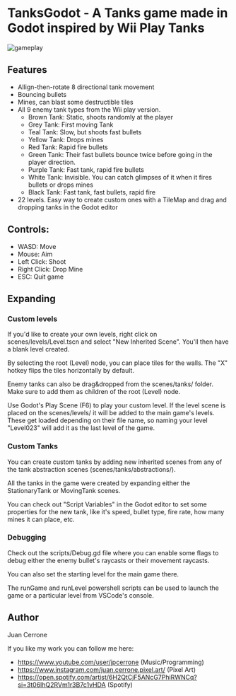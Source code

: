 # TanksGodot - A Tanks game made in Godot inspired by Wii Play Tanks

![gameplay](https://github.com/jpcerrone/TanksGodot/blob/master/sprites/ReadmeDemo.gif)

## Features
* Allign-then-rotate 8 directional tank movement
* Bouncing bullets
* Mines, can blast some destructible tiles
* All 9 enemy tank types from the Wii play version.
    * Brown Tank: Static, shoots randomly at the player
    * Grey Tank: First moving Tank
    * Teal Tank: Slow, but shoots fast bullets
    * Yellow Tank: Drops mines
    * Red Tank: Rapid fire bullets
    * Green Tank: Their fast bullets bounce twice before going in the player direction.
    * Purple Tank: Fast tank, rapid fire bullets
    * White Tank: Invisible. You can catch glimpses of it when it fires bullets or drops mines
    * Black Tank: Fast tank, fast bullets, rapid fire
* 22 levels. Easy way to create custom ones with a TileMap and drag and dropping tanks in the Godot editor

## Controls:
* WASD: Move
* Mouse: Aim
* Left Click: Shoot
* Right Click: Drop Mine
* ESC: Quit game

## Expanding
### Custom levels
If you'd like to create your own levels, right click on scenes/levels/Level.tscn and select "New Inherited Scene". You'll then have a blank level created.

By selecting the root (Level) node, you can place tiles for the walls. The "X" hotkey flips the tiles horizontally by default.

Enemy tanks can also be drag&dropped from the scenes/tanks/ folder. Make sure to add them as children of the root (Level) node.

Use Godot's Play Scene (F6) to play your custom level. If the level scene is placed on the scenes/levels/ it will be added to the main game's levels. These get loaded depending on their file name, so naming your level "Level023" will add it as the last level of the game.

### Custom Tanks
You can create custom tanks by adding new inherited scenes from any of the tank abstraction scenes (scenes/tanks/abstractions/).

All the tanks in the game were created by expanding either the StationaryTank or MovingTank scenes.

You can check out "Script Variables" in the Godot editor to set some properties for the new tank, like it's speed, bullet type, fire rate, how many mines it can place, etc.

### Debugging
Check out the scripts/Debug.gd file where you can enable some flags to debug either the enemy bullet's raycasts or their movement raycasts.

You can also set the starting level for the main game there.

The runGame and runLevel powershell scripts can be used to launch the game or a particular level from VSCode's console.

## Author
Juan Cerrone

If you like my work you can follow me here:
* https://www.youtube.com/user/jpcerrone (Music/Programming)
* https://www.instagram.com/juan.cerrone.pixel.art/ (Pixel Art)
* https://open.spotify.com/artist/6H2QtCjF5ANcG7PhiRWNCq?si=3t06lhQ2RVm1r3B7c1vHDA (Spotify)

